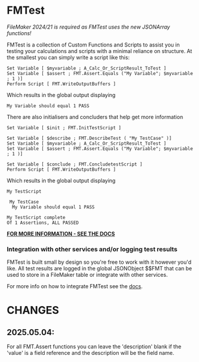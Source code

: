 # FMTest

_FileMaker 2024/21 is required as FMTest uses the new JSONArray functions!_

FMTest is a collection of Custom Functions and Scripts to assist you in testing your calculations and scripts with a minimal reliance on structure. At the smallest you can simply write a script like this:
```
Set Variable [ $myvariable ; A_Calc_Or_ScriptResult_ToTest ]
Set Variable [ $assert ; FMT.Assert.Equals ("My Variable"; $myvariable ; 1 )]
Perform Script [ FMT.WriteOutputBuffers ]
```
Which results in the global output displaying
```
My Variable should equal 1 PASS
```

There are also initialisers and concluders that help get more information
```
Set Variable [ $init ; FMT.InitTestScript ]

Set Variable [ $describe ; FMT.DescribeTest ( "My TestCase" )]
Set Variable [ $myvariable ; A_Calc_Or_ScriptResult_ToTest ]
Set Variable [ $assert ; FMT.Assert.Equals ("My Variable"; $myvariable ; 1 )]

Set Variable [ $conclude ; FMT.ConcludetestScript ]
Perform Script [ FMT.WriteOutputBuffers ]
```
Which results in the global output displaying
```
My TestScript

 My TestCase
  My Variable should equal 1 PASS

My TestScript complete
Of 1 Assertions, ALL PASSED
```

**[FOR MORE INFORMATION - SEE THE DOCS](docs/Main.md)**  

### Integration with other services and/or logging test results  
FMTest is built small by design so you're free to work with it however you'd like.
All test results are logged in the global JSONObject $$FMT that can be used to store in a FileMaker table or integrate with other services.  

For more info on how to integrate FMTest see the [docs](docs/Main.md).



# CHANGES  
## 2025.05.04:  
For all FMT.Assert functions you can leave the 'description' blank if the 'value' is a field reference and the description will be the field name.